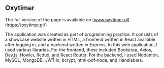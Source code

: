 ## Oxytimer

The full version of the page is available on [www.oxytimer.pl](https://oxytimer.pl/)

The application was created as part of programming practice. It consists of a showcase website written in HTML, a frontend written in React available after logging in, and a backend written in Express. In this web application, I used various libraries. For the frontend, these included Bootstrap, Axios, Day.js, Howler, Redux, and React Router. For the backend, I used Nodemon, MySQL, MongoDB, JWT.io, bcrypt, html-pdf-node, and Handlebars.




